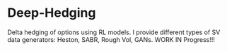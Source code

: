 # Deep-Hedging
Delta hedging of options using RL models. I provide different types of SV data generators: Heston, SABR, Rough Vol, GANs. WORK IN Progress!!!
